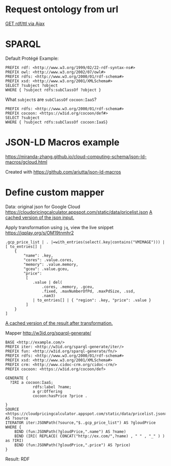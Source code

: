 # Request ontology from url
[GET rdf/ttl via Ajax](ajax.html)

# SPARQL

Default Protégé Example:
```
PREFIX rdf: <http://www.w3.org/1999/02/22-rdf-syntax-ns#>
PREFIX owl: <http://www.w3.org/2002/07/owl#>
PREFIX rdfs: <http://www.w3.org/2000/01/rdf-schema#>
PREFIX xsd: <http://www.w3.org/2001/XMLSchema#>
SELECT ?subject ?object
WHERE { ?subject rdfs:subClassOf ?object }
```

What `subject`s are `subClassOf` `cocoon:IaaS`?
```
PREFIX rdfs: <http://www.w3.org/2000/01/rdf-schema#>
PREFIX cocoon: <https://w3id.org/cocoon/def#>
SELECT ?subject 
WHERE { ?subject rdfs:subClassOf cocoon:IaaS}
```

# JSON-LD Macros example
https://miranda-zhang.github.io/cloud-computing-schema/json-ld-macros/gcloud.html

Created with https://github.com/ariutta/json-ld-macros

# Define custom mapper

Data: original json for Google Cloud
https://cloudpricingcalculator.appspot.com/static/data/pricelist.json
[A cached version of the json input.](pricelist.json)

Apply transformation using `jq`, view the live snippet https://jqplay.org/s/OM19tnmhr2
```
.gcp_price_list | . |=with_entries(select(.key|contains("VMIMAGE"))) | 
[ to_entries[] | 
    {
        "name": .key,
        "cores": .value.cores,
        "memory": .value.memory,
        "gceu": .value.gceu,
        "price": 
         [ 
            .value | del(
                .cores, .memory, .gceu,
                .fixed, .maxNumberOfPd, .maxPdSize, .ssd,
                .nam3)
            | to_entries[] | { "region": .key, "price": .value }
         ] 
    } 
]
```
[A cached version of the result after transformation.](jq_result.json)

Mapper
http://w3id.org/sparql-generate/
```rq
BASE <http://example.com/> 
PREFIX iter: <http://w3id.org/sparql-generate/iter/>
PREFIX fun: <http://w3id.org/sparql-generate/fn/>
PREFIX rdfs: <http://www.w3.org/2000/01/rdf-schema#>
PREFIX xsd: <http://www.w3.org/2001/XMLSchema#>
PREFIX crm: <http://www.cidoc-crm.org/cidoc-crm/>
PREFIX cocoon: <https://w3id.org/cocoon/def>

GENERATE { 
  ?IRI a cocoon:IaaS;
            rdfs:label ?name;
            a gr:Offering 
            cocoon:hasPrice ?price .
    
}
SOURCE <https://cloudpricingcalculator.appspot.com/static/data/pricelist.json> AS ?source
ITERATOR iter:JSONPath(?source,"$..gcp_price_list") AS ?gloudPrice
WHERE {
    BIND (fun:JSONPath(?gloudPrice,".name") AS ?name)
    BIND (IRI( REPLACE( CONCAT("http://ex.com/",?name) , " " , "_" ) ) as ?IRI)
    BIND (fun:JSONPath(?gloudPrice,".price") AS ?price)
}
```

Result: RDF
```
```
